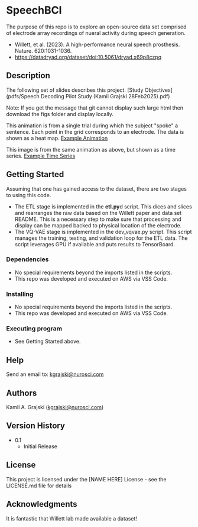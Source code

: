 # SpeechBCI

The purpose of this repo is to explore an open-source data set comprised of electrode array recordings of nueral activity during speech generation.

* Willett, et al. (2023). A high-performance neural speech prosthesis. Nature. 620:1031-1036.
* https://datadryad.org/dataset/doi:10.5061/dryad.x69p8czpq

## Description

The following set of slides describes this project.
[Study Objectives](pdfs/Speech Decoding Pilot Study (Kamil Grajski 28Feb2025).pdf)

Note: If you get the message that git cannot display such large html then download the figs folder and display locally.

This animation is from a single trial during which the subject "spoke" a sentence.
Each point in the grid corresponds to an electrode.  The data is shown as a heat map.
[Example Animation](figs/competitionData/train/t12.2022.05.05_1_0_implot.html)

This image is from the same animation as above, but shown as a time series.
[Example Time Series](figs/competitionData/train/t12.2022.05.05_1_0_Ventral_tsplot.html)

## Getting Started

Assuming that one has gained access to the dataset, there are two stages to using this code.
* The ETL stage is implemented in the **etl.py**d script.
     This dices and slices and rearranges the raw data based on the Willett paper and data set README.
     This is a necessary step to make sure that processing and display can be mapped backed to physical location of the electrode.
* The VQ-VAE stage is implemented in the dev_vqvae.py script.
     This script manages the training, testing, and validation loop for the ETL data.
     The script leverages GPU if available and puts results to TensorBoard.

### Dependencies

* No special requirements beyond the imports listed in the scripts.
* This repo was developed and executed on AWS via VSS Code.

### Installing

* No special requirements beyond the imports listed in the scripts.
* This repo was developed and executed on AWS via VSS Code.

### Executing program

* See Getting Started above.

## Help

Send an email to: kgrajski@nurosci.com

## Authors

Kamil A. Grajski (kgrajski@nurosci.com)

## Version History

* 0.1
    * Initial Release

## License

This project is licensed under the [NAME HERE] License - see the LICENSE.md file for details

## Acknowledgments

It is fantastic that Willett lab made available a dataset!

